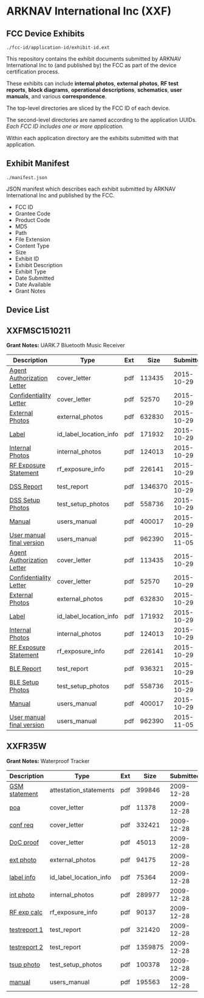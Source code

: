 # ARKNAV International Inc (XXF)
## FCC Device Exhibits

```
./fcc-id/application-id/exhibit-id.ext
```

This repository contains the exhibit documents submitted by ARKNAV International Inc to (and published by) the FCC as part of the device certification process.

These exhibits can include **internal photos**, **external photos**, **RF test reports**, **block diagrams**, **operational descriptions**, **schematics**, **user manuals**, and various **correspondence**.

The top-level directories are sliced by the FCC ID of each device.

The second-level directories are named according to the application UUIDs. *Each FCC ID includes one or more application.*

Within each application directory are the exhibits submitted with that application. 

## Exhibit Manifest

```
./manifest.json
```

JSON manifest which describes each exhibit submitted by ARKNAV International Inc and published by the FCC.

- FCC ID
- Grantee Code
- Product Code
- MD5
- Path
- File Extension
- Content Type
- Size
- Exhibit ID
- Exhibit Description
- Exhibit Type
- Date Submitted
- Date Available
- Grant Notes

## Device List
## XXFMSC1510211
**Grant Notes:** UARK.7 Bluetooth Music Receiver

| Description | Type | Ext | Size | Submitted | Available |
| ----------- | ---- | --- | ---- | --------- | --------- |
| [Agent Authorization Letter](XXFMSC1510211/e079fd8452e05f982d23cdc432824c05/2798002.pdf) | cover_letter | pdf | 113435 | 2015-10-29 | 2015-10-29 |
| [Confidentiality Letter](XXFMSC1510211/e079fd8452e05f982d23cdc432824c05/2798003.pdf) | cover_letter | pdf | 52570 | 2015-10-29 | 2015-10-29 |
| [External Photos](XXFMSC1510211/e079fd8452e05f982d23cdc432824c05/2798008.pdf) | external_photos | pdf | 632830 | 2015-10-29 | 2015-10-29 |
| [Label](XXFMSC1510211/e079fd8452e05f982d23cdc432824c05/2798004.pdf) | id_label_location_info | pdf | 171932 | 2015-10-29 | 2015-10-29 |
| [Internal Photos](XXFMSC1510211/e079fd8452e05f982d23cdc432824c05/2798009.pdf) | internal_photos | pdf | 124013 | 2015-10-29 | 2015-10-29 |
| [RF Exposure Statement](XXFMSC1510211/e079fd8452e05f982d23cdc432824c05/2798007.pdf) | rf_exposure_info | pdf | 226141 | 2015-10-29 | 2015-10-29 |
| [DSS Report](XXFMSC1510211/e079fd8452e05f982d23cdc432824c05/2798005.pdf) | test_report | pdf | 1346370 | 2015-10-29 | 2015-10-29 |
| [DSS Setup Photos](XXFMSC1510211/e079fd8452e05f982d23cdc432824c05/2798006.pdf) | test_setup_photos | pdf | 558736 | 2015-10-29 | 2015-10-29 |
| [Manual](XXFMSC1510211/e079fd8452e05f982d23cdc432824c05/2798010.pdf) | users_manual | pdf | 400017 | 2015-10-29 | 2015-10-29 |
| [User manual final version](XXFMSC1510211/e079fd8452e05f982d23cdc432824c05/2804419.pdf) | users_manual | pdf | 962390 | 2015-11-05 | 2015-10-29 |
| [Agent Authorization Letter](XXFMSC1510211/f646d5db492eadd0e0ad82d0e6c0ccf2/2798002.pdf) | cover_letter | pdf | 113435 | 2015-10-29 | 2015-10-29 |
| [Confidentiality Letter](XXFMSC1510211/f646d5db492eadd0e0ad82d0e6c0ccf2/2798003.pdf) | cover_letter | pdf | 52570 | 2015-10-29 | 2015-10-29 |
| [External Photos](XXFMSC1510211/f646d5db492eadd0e0ad82d0e6c0ccf2/2798008.pdf) | external_photos | pdf | 632830 | 2015-10-29 | 2015-10-29 |
| [Label](XXFMSC1510211/f646d5db492eadd0e0ad82d0e6c0ccf2/2798004.pdf) | id_label_location_info | pdf | 171932 | 2015-10-29 | 2015-10-29 |
| [Internal Photos](XXFMSC1510211/f646d5db492eadd0e0ad82d0e6c0ccf2/2798009.pdf) | internal_photos | pdf | 124013 | 2015-10-29 | 2015-10-29 |
| [RF Exposure Statement](XXFMSC1510211/f646d5db492eadd0e0ad82d0e6c0ccf2/2798007.pdf) | rf_exposure_info | pdf | 226141 | 2015-10-29 | 2015-10-29 |
| [BLE Report](XXFMSC1510211/f646d5db492eadd0e0ad82d0e6c0ccf2/2798018.pdf) | test_report | pdf | 936321 | 2015-10-29 | 2015-10-29 |
| [BLE Setup Photos](XXFMSC1510211/f646d5db492eadd0e0ad82d0e6c0ccf2/2798006.pdf) | test_setup_photos | pdf | 558736 | 2015-10-29 | 2015-10-29 |
| [Manual](XXFMSC1510211/f646d5db492eadd0e0ad82d0e6c0ccf2/2798010.pdf) | users_manual | pdf | 400017 | 2015-10-29 | 2015-10-29 |
| [User manual final version](XXFMSC1510211/f646d5db492eadd0e0ad82d0e6c0ccf2/2804419.pdf) | users_manual | pdf | 962390 | 2015-11-05 | 2015-10-29 |
## XXFR35W
**Grant Notes:** Waterproof Tracker

| Description | Type | Ext | Size | Submitted | Available |
| ----------- | ---- | --- | ---- | --------- | --------- |
| [GSM statement](XXFR35W/da477e462c94e3877812ebac378cf125/1219433.pdf) | attestation_statements | pdf | 399846 | 2009-12-28 | 2009-12-29 |
| [poa](XXFR35W/da477e462c94e3877812ebac378cf125/1219434.pdf) | cover_letter | pdf | 11378 | 2009-12-28 | 2009-12-29 |
| [conf req](XXFR35W/da477e462c94e3877812ebac378cf125/1219435.pdf) | cover_letter | pdf | 332421 | 2009-12-28 | 2009-12-29 |
| [DoC proof](XXFR35W/da477e462c94e3877812ebac378cf125/1219436.pdf) | cover_letter | pdf | 45013 | 2009-12-28 | 2009-12-29 |
| [ext photo](XXFR35W/da477e462c94e3877812ebac378cf125/1219443.pdf) | external_photos | pdf | 94175 | 2009-12-28 | 2009-12-29 |
| [label info](XXFR35W/da477e462c94e3877812ebac378cf125/1219445.pdf) | id_label_location_info | pdf | 75364 | 2009-12-28 | 2009-12-29 |
| [int photo](XXFR35W/da477e462c94e3877812ebac378cf125/1219444.pdf) | internal_photos | pdf | 289977 | 2009-12-28 | 2009-12-29 |
| [RF exp calc](XXFR35W/da477e462c94e3877812ebac378cf125/1219446.pdf) | rf_exposure_info | pdf | 90137 | 2009-12-28 | 2009-12-29 |
| [testreport 1](XXFR35W/da477e462c94e3877812ebac378cf125/1219447.pdf) | test_report | pdf | 321420 | 2009-12-28 | 2009-12-29 |
| [testreport 2](XXFR35W/da477e462c94e3877812ebac378cf125/1219448.pdf) | test_report | pdf | 1359875 | 2009-12-28 | 2009-12-29 |
| [tsup photo](XXFR35W/da477e462c94e3877812ebac378cf125/1219449.pdf) | test_setup_photos | pdf | 100378 | 2009-12-28 | 2009-12-29 |
| [manual](XXFR35W/da477e462c94e3877812ebac378cf125/1219450.pdf) | users_manual | pdf | 195563 | 2009-12-28 | 2009-12-29 |
